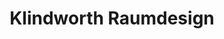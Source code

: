 ---
title: "Klindworth Raumdesign"
url: /buchholz-in-der-nordheide/klindworth-raumdesign/
shop: Möbel
---